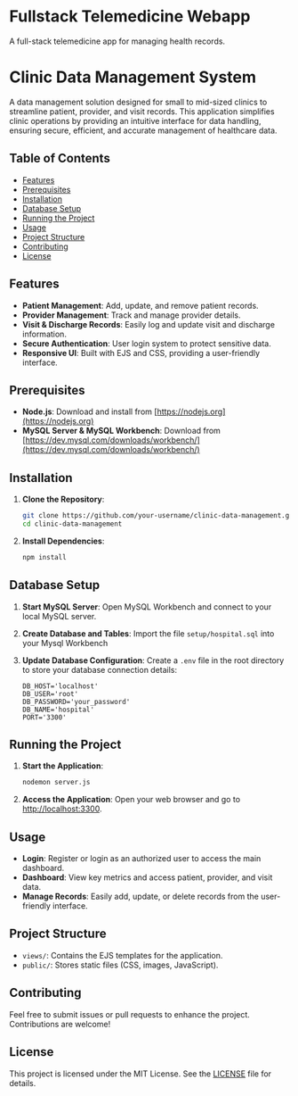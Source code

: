 # Fullstack Telemedicine Webapp
A full-stack telemedicine app for managing health records.

# Clinic Data Management System

A data management solution designed for small to mid-sized clinics to streamline patient, provider, and visit records. This application simplifies clinic operations by providing an intuitive interface for data handling, ensuring secure, efficient, and accurate management of healthcare data.

## Table of Contents

- [Features](#features)
- [Prerequisites](#prerequisites)
- [Installation](#installation)
- [Database Setup](#database-setup)
- [Running the Project](#running-the-project)
- [Usage](#usage)
- [Project Structure](#project-structure)
- [Contributing](#contributing)
- [License](#license)

## Features

- **Patient Management**: Add, update, and remove patient records.
- **Provider Management**: Track and manage provider details.
- **Visit & Discharge Records**: Easily log and update visit and discharge information.
- **Secure Authentication**: User login system to protect sensitive data.
- **Responsive UI**: Built with EJS and CSS, providing a user-friendly interface.

## Prerequisites

- **Node.js**: Download and install from [https://nodejs.org](https://nodejs.org)
- **MySQL Server & MySQL Workbench**: Download from [https://dev.mysql.com/downloads/workbench/](https://dev.mysql.com/downloads/workbench/)

## Installation

1. **Clone the Repository**:
    ```bash
    git clone https://github.com/your-username/clinic-data-management.git
    cd clinic-data-management
    ```

2. **Install Dependencies**:
    ```bash
    npm install
    ```

## Database Setup

1. **Start MySQL Server**: Open MySQL Workbench and connect to your local MySQL server.

2. **Create Database and Tables**:
   Import the file `setup/hospital.sql` into your Mysql Workbench

3. **Update Database Configuration**:
   Create a `.env` file in the root directory to store your database connection details:

    ```plaintext
    DB_HOST='localhost'
    DB_USER='root'
    DB_PASSWORD='your_password'
    DB_NAME='hospital'
    PORT='3300'
    ```

## Running the Project

1. **Start the Application**:
    ```bash
    nodemon server.js
    ```

2. **Access the Application**:
   Open your web browser and go to [http://localhost:3300](http://localhost:3300).

## Usage

- **Login**: Register or login as an authorized user to access the main dashboard.
- **Dashboard**: View key metrics and access patient, provider, and visit data.
- **Manage Records**: Easily add, update, or delete records from the user-friendly interface.

## Project Structure

- `views/`: Contains the EJS templates for the application.
- `public/`: Stores static files (CSS, images, JavaScript).

## Contributing

Feel free to submit issues or pull requests to enhance the project. Contributions are welcome!

## License

This project is licensed under the MIT License. See the [LICENSE](LICENSE) file for details.

